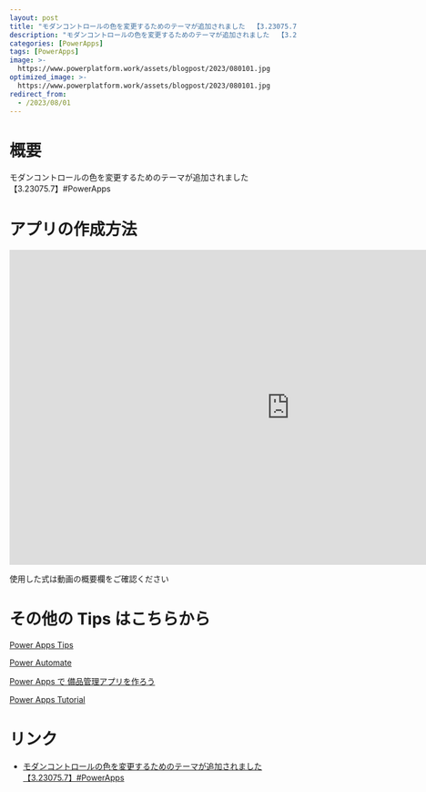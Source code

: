 ```yaml
---
layout: post
title: "モダンコントロールの色を変更するためのテーマが追加されました  【3.23075.7】#PowerApps"
description: "モダンコントロールの色を変更するためのテーマが追加されました  【3.23075.7】#PowerAppsを動画で分かりやすく解説"
categories: [PowerApps]
tags: [PowerApps]
image: >-
  https://www.powerplatform.work/assets/blogpost/2023/080101.jpg
optimized_image: >-
  https://www.powerplatform.work/assets/blogpost/2023/080101.jpg
redirect_from:
  - /2023/08/01
---
```



#  概要

モダンコントロールの色を変更するためのテーマが追加されました  【3.23075.7】#PowerApps


# アプリの作成方法

<iframe width="983" height="553" src="https://www.youtube.com/embed/sDFdHC2LNhY" title="YouTube video player" frameborder="0" allow="accelerometer; autoplay; clipboard-write; encrypted-media; gyroscope; picture-in-picture" allowfullscreen></iframe>


使用した式は動画の概要欄をご確認ください


# その他の Tips はこちらから

[Power Apps Tips](https://www.youtube.com/watch?v=VrAQf3JQ7yM&list=PLVhFi1fb3DqakSLVMn22DDcySXh9jtzi- )


[Power Automate](https://www.youtube.com/watch?v=-YnJYT0ASEM&list=PLVhFi1fb3Dqbzic6GieqnLFgD3aTj-eHA)


[Power Apps で 備品管理アプリを作ろう](https://www.youtube.com/playlist?list=PLVhFi1fb3DqZM3HKb8Hea6XEL96990Fyn)


[Power Apps Tutorial](https://www.youtube.com/playlist?list=PLVhFi1fb3DqalxpL974VvAJvV4iWoSbe_)


# リンク


- [モダンコントロールの色を変更するためのテーマが追加されました  【3.23075.7】#PowerApps](https://www.youtube.com/watch?v=sDFdHC2LNhY)


